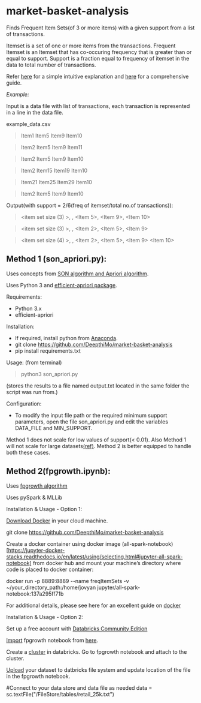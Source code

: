# market-basket-analysis

Finds Frequent Item Sets(of 3 or more items) with a given support from a list of transactions. 

Itemset is a set of one or more items from the transactions. Frequent Itemset is an Itemset that has co-occuring frequency that is greater than or equal to support. Support is a fraction equal to frequency of itemset in the data to total number of transactions. 

Refer [here](https://towardsdatascience.com/association-rules-2-aa9a77241654) for a  simple intuitive explanation and [here](http://infolab.stanford.edu/~ullman/mmds/ch6.pdf) for a comprehensive guide.

*Example:*

Input is a data file with list of transactions, each transaction is represented in a line in the data file. 

example_data.csv

> Item1 Item5 Item9 Item10

> Item2 Item5 Item9 Item11

> Item2 Item5 Item9 Item10

> Item2 Item15 Item19 Item10 

> Item21 Item25 Item29 Item10 

> Item2 Item5 Item9 Item10

Output(with support = 2/6(freq of itemset/total no.of transactions)):

> <item set size (3) >, <co-occuring freq = 2>, <Item 5>, <Item 9>, <Item 10>
  
> <item set size (3) >, <co-occuring freq = 3>, <Item 2>, <Item 5>, <Item 9>
  
> <item set size (4) >, <co-occuring freq = 2>, <Item 2>, <Item 5>, <Item 9> <Item 10>
  


## Method 1 (son_apriori.py):

Uses concepts from [SON algorithm and Apriori algorithm](https://github.com/fars-data-analysis/FIS/blob/master/project_report/report.pdf).

Uses Python 3 and [efficient-apriori package](https://pypi.org/project/efficient-apriori/0.4.5/).

Requirements: 
- Python 3.x
- efficient-apriori 

Installation:
- If required, install python from [Anaconda](https://www.anaconda.com/distribution/).
- git clone https://github.com/DeepthiMo/market-basket-analysis
- pip install requirements.txt

Usage: (from terminal)
> python3 son_apriori.py

(stores the results to a file named output.txt located in the same folder the script was run from.)

Configuration: 
- To modify the input file path or the required minimum support parameters, open the file son_apriori.py and edit the variables DATA_FILE and MIN_SUPPORT.


Method 1 does not scale for low values of support(< 0.01). Also Method 1 will not scale for large datasets[(ref)](https://arxiv.org/pdf/1701.09042.pdf). Method 2 is better equipped to handle both these cases.


## Method 2(fpgrowth.ipynb):

Uses [fpgrowth algorithm](https://github.com/fars-data-analysis/FIS/blob/master/project_report/report.pdf)

Uses pySpark & MLLib

Installation & Usage - Option 1:

[Download Docker](https://www.docker.com/get-started) in your cloud machine. 

git clone https://github.com/DeepthiMo/market-basket-analysis

Create a docker container using docker image (all-spark-notebook)[https://jupyter-docker-stacks.readthedocs.io/en/latest/using/selecting.html#jupyter-all-spark-notebook] from docker hub and mount your machine’s directory where code is placed to docker container:

docker run -p 8889:8889 --name freqItemSets -v ~/your_directory_path:/home/jovyan jupyter/all-spark-notebook:137a295ff71b 

For additional details, please see here for an excellent guide on [docker](https://www.dataquest.io/blog/docker-data-science/)

Installation & Usage - Option 2:

Set up a free account with [Databricks Community Edition](https://databricks.com/try-databricks?utm_source=databricks&utm_medium=homev2tiletest)

[Import](https://docs.databricks.com/user-guide/notebooks/notebook-manage.html#import-a-notebook)  fpgrowth notebook from [here](https://databricks-prod-cloudfront.cloud.databricks.com/public/4027ec902e239c93eaaa8714f173bcfc/889751718678323/2378717504364781/5287256604884445/latest.html).

Create a [cluster](https://docs.databricks.com/user-guide/clusters/create.html#cluster-create) in databricks. Go to fpgrowth notebook and attach to the cluster. 

[Upload](https://docs.databricks.com/user-guide/importing-data.html#import-data) your dataset to datbricks file system and update location of the file in the fpgrowth notebook.

#Connect to your data store and data file as needed
data = sc.textFile("/FileStore/tables/retail_25k.txt")
